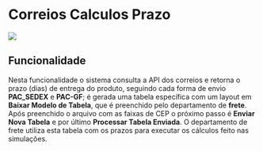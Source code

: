 # Correios Calculos Prazo

![](http://developers.connectparts.com.br/imagens/CorreiosCalculosPrazo01.png)

## Funcionalidade

Nesta funcionalidade o sistema consulta a API dos correios e retorna o prazo \(dias\) de entrega do produto, seguindo cada forma de envio **PAC\_SEDEX** e **PAC-GF**; é gerada uma tabela específica com um layout em **Baixar Modelo de Tabela**, que é preenchido pelo departamento de **frete**. Após preenchido o arquivo com as faixas de CEP o próximo passo é **Enviar Nova Tabela** e por último **Processar Tabela Enviada**. O departamento de frete utiliza esta tabela com os prazos para executar os cálculos feito nas simulações.

